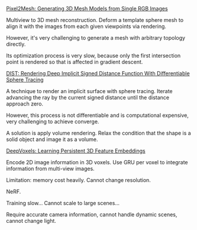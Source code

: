 [Pixel2Mesh: Generating 3D Mesh Models from Single RGB Images](https://openaccess.thecvf.com/content_ECCV_2018/papers/Nanyang_Wang_Pixel2Mesh_Generating_3D_ECCV_2018_paper.pdf)

Multiview to 3D mesh reconstruction. Deform a template sphere mesh to align it with the images from each given viewpoints via rendering. 

However, it's very challenging to generate a mesh with arbitrary topology directly.

Its optimization process is very slow, because only the first intersection point  is rendered so that is affected in gradient descent.

 

[DIST: Rendering Deep Implicit Signed Distance Function With Differentiable Sphere Tracing](https://openaccess.thecvf.com/content_CVPR_2020/papers/Liu_DIST_Rendering_Deep_Implicit_Signed_Distance_Function_With_Differentiable_Sphere_CVPR_2020_paper.pdf)

A technique to render an implicit surface with sphere tracing. Iterate advancing the ray by the current signed distance until the distance approach zero.

However, this process is not differentiable and is computational expensive, very challenging to achieve converge.



A solution is apply volume rendering. Relax the condition that the shape is a solid object and image it as a volume.



[DeepVoxels: Learning Persistent 3D Feature Embeddings](https://openaccess.thecvf.com/content_CVPR_2019/papers/Sitzmann_DeepVoxels_Learning_Persistent_3D_Feature_Embeddings_CVPR_2019_paper.pdf)

Encode 2D image information in 3D voxels. Use GRU per voxel to integrate information from multi-view images.

Limitation: memory cost heavily. Cannot change resolution.



NeRF.

Training slow... Cannot scale to large scenes...

Require accurate camera information, cannot handle dynamic scenes, cannot change light.

